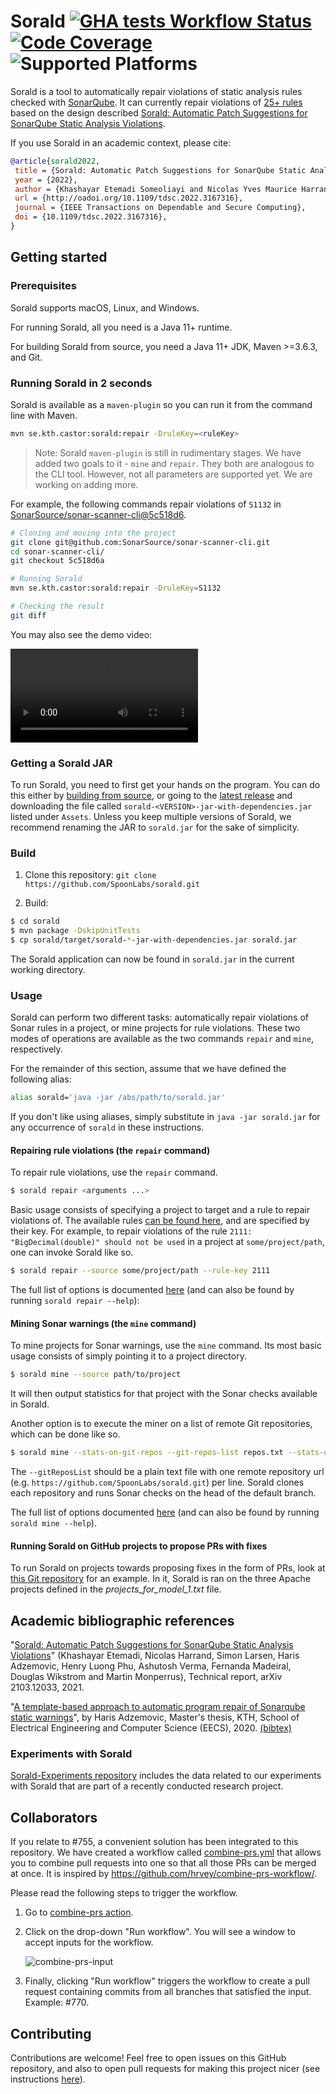 # Sorald [![GHA tests Workflow Status](https://github.com/SpoonLabs/sorald/actions/workflows/tests.yml/badge.svg)](https://github.com/SpoonLabs/sorald/actions/workflows/tests.yml) [![Code Coverage](https://codecov.io/gh/SpoonLabs/sorald/branch/master/graph/badge.svg)](https://codecov.io/gh/SpoonLabs/sorald) ![Supported Platforms](https://img.shields.io/badge/platforms-Linux%2C%20macOS%2C%20Windows-blue.svg)
Sorald is a tool to automatically repair violations of static analysis rules checked with [SonarQube](https://rules.sonarsource.com).
It can currently repair violations of [25+ rules](/docs/HANDLED_RULES.md) based on the design described [Sorald: Automatic Patch Suggestions for SonarQube Static Analysis Violations](http://arxiv.org/pdf/2103.12033).

If you use Sorald in an academic context, please cite:

```bibtex
@article{sorald2022,
 title = {Sorald: Automatic Patch Suggestions for SonarQube Static Analysis Violations},
 year = {2022},
 author = {Khashayar Etemadi Someoliayi and Nicolas Yves Maurice Harrand and Simon Larsen and Haris Adzemovic and Henry Luong Phu and Ashutosh Verma and Fernanda Madeiral and Douglas Wikstrom and Martin Monperrus},
 url = {http://oadoi.org/10.1109/tdsc.2022.3167316},
 journal = {IEEE Transactions on Dependable and Secure Computing},
 doi = {10.1109/tdsc.2022.3167316},
}
```

## Getting started

### Prerequisites 

Sorald supports macOS, Linux, and Windows.

For running Sorald, all you need is a Java 11+ runtime.

For building Sorald from source, you need a Java 11+ JDK, Maven >=3.6.3, and Git.

### Running Sorald in 2 seconds

Sorald is available as a `maven-plugin` so you can run it from the command line with Maven.

```bash
mvn se.kth.castor:sorald:repair -DruleKey=<ruleKey>
```

> Note: Sorald `maven-plugin` is still in rudimentary stages. We have added two goals to it - `mine` and `repair`. They
> both are analogous to the CLI tool. However, not all parameters are supported yet. We are working on adding more.

For example, the following commands repair violations of `S1132` in [SonarSource/sonar-scanner-cli@5c518d6](https://github.com/SonarSource/sonar-scanner-cli/commit/5c518d6a6f1a30bed62836790c1233b3f2e763fd).

```bash
# Cloning and moving into the project
git clone git@github.com:SonarSource/sonar-scanner-cli.git
cd sonar-scanner-cli/
git checkout 5c518d6a

# Running Sorald
mvn se.kth.castor:sorald:repair -DruleKey=S1132

# Checking the result
git diff
```

You may also see the demo video:

![demo-video](readme_assets/sorald-demo.webm)

### Getting a Sorald JAR

To run Sorald, you need to first get your hands on the program. You can do this
either by [building from source](#build), or going to the [latest
release](https://github.com/spoonlabs/sorald/releases/latest) and
downloading the file called `sorald-<VERSION>-jar-with-dependencies.jar` listed
under `Assets`. Unless you keep multiple versions of Sorald, we recommend
renaming the JAR to `sorald.jar` for the sake of simplicity.

### Build

1. Clone this repository: `git clone https://github.com/SpoonLabs/sorald.git`

2. Build:

 ```bash
$ cd sorald
$ mvn package -DskipUnitTests
$ cp sorald/target/sorald-*-jar-with-dependencies.jar sorald.jar
 ```

The Sorald application can now be found in `sorald.jar` in the current working
directory.

### Usage

Sorald can perform two different tasks: automatically repair violations of Sonar rules in a
project, or mine projects for rule violations. These two modes of operations
are available as the two commands `repair` and `mine`, respectively.

For the remainder of this section, assume that we have defined the following
alias:

```bash
alias sorald='java -jar /abs/path/to/sorald.jar'
```

If you don't like using aliases, simply substitute in `java -jar sorald.jar`
for any occurrence of `sorald` in these instructions.

#### Repairing rule violations (the `repair` command)

To repair rule violations, use the `repair` command.

```bash
$ sorald repair <arguments ...>
```

Basic usage consists of specifying a project to target and a rule to repair
violations of. The available rules [can be found here](docs/HANDLED_RULES.md),
and are specified by their key. For example, to repair violations of the rule
`2111: "BigDecimal(double)" should not be used` in a project at
`some/project/path`, one can invoke Sorald like so.

```bash
$ sorald repair --source some/project/path --rule-key 2111
```

The full list of options is documented [here](/docs/usage/repair.adoc)
(and can also be found by running `sorald repair --help`):

#### Mining Sonar warnings (the `mine` command)

To mine projects for Sonar warnings, use the `mine` command. Its most basic
usage consists of simply pointing it to a project directory.

```bash
$ sorald mine --source path/to/project
```

It will then output statistics for that project with the Sonar checks available
in Sorald.

Another option is to execute the miner on a list of remote Git repositories,
which can be done like so.

```bash
$ sorald mine --stats-on-git-repos --git-repos-list repos.txt --stats-output-file output.txt --temp-dir /tmp
```

The `--gitReposList` should be a plain text file with one remote repository url
(e.g. `https://github.com/SpoonLabs/sorald.git`) per line. Sorald clones each
repository and runs Sonar checks on the head of the default branch.

The full list of options documented [here](/docs/usage/mine.adoc)
(and can also be found by running `sorald mine --help`).

#### Running Sorald on GitHub projects to propose PRs with fixes

To run Sorald on projects towards proposing fixes in the form of PRs, look at [this Git repository](https://github.com/HarisAdzemovic/SQ-Repair-CI-Integration) for an example. In it, Sorald is ran on the three Apache projects defined in the *projects_for_model_1.txt* file.
 
## Academic bibliographic references

"[Sorald: Automatic Patch Suggestions for SonarQube Static Analysis Violations](http://arxiv.org/pdf/2103.12033)" (Khashayar Etemadi, Nicolas Harrand, Simon Larsen, Haris Adzemovic, Henry Luong Phu, Ashutosh Verma, Fernanda Madeiral, Douglas Wikstrom and Martin Monperrus), Technical report, arXiv 2103.12033, 2021. 

"[A template-based approach to automatic program repair of Sonarqube static warnings](http://kth.diva-portal.org/smash/get/diva2:1433710/FULLTEXT01.pdf)", by Haris Adzemovic, Master's thesis, KTH, School of Electrical Engineering and Computer Science (EECS), 2020. [(bibtex)](http://www.diva-portal.org/smash/references?referenceFormat=BIBTEX&pids=[diva2:1433710]&fileName=export.txt)

### Experiments with Sorald
[Sorald-Experiments repository](https://github.com/khaes-kth/Sorald-experiments) includes the data related to our experiments with Sorald that are part of a recently conducted research project.

## Collaborators

If you relate to #755, a convenient solution has been integrated to this repository.
We have created a workflow called [combine-prs.yml](.github/workflows/combine-prs.yml)
that allows you to combine pull requests into one so that all those PRs can be merged
at once. It is inspired by https://github.com/hrvey/combine-prs-workflow/.

Please read the following steps to trigger the workflow.
1. Go to [combine-prs action](https://github.com/SpoonLabs/sorald/actions/workflows/combine-prs.yml).
2. Click on the drop-down "Run workflow". You will see a window to accept inputs for the workflow.

   ![combine-prs-input](readme_assets/combine-prs-input.png)
3. Finally, clicking "Run workflow" triggers the workflow to create a pull request containing commits from all
   branches that satisfied the input. Example: #770.

## Contributing

Contributions are welcome! Feel free to open issues on this GitHub repository, and also to open pull requests for making this project nicer (see instructions [here](/docs/CONTRIBUTING.md)).
